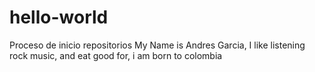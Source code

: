 # hello-world
Proceso de inicio repositorios
My Name is Andres Garcia, I like listening rock music, and eat good for, i am born to colombia
